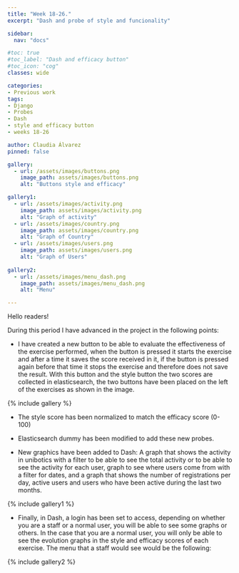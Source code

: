 ```yaml
---
title: "Week 18-26."
excerpt: "Dash and probe of style and funcionality"

sidebar:
  nav: "docs"

#toc: true
#toc_label: "Dash and efficacy button"
#toc_icon: "cog"
classes: wide

categories:
- Previous work
tags:
- Django
- Probes
- Dash
- style and efficacy button
- weeks 18-26

author: Claudia Álvarez
pinned: false

gallery:
  - url: /assets/images/buttons.png
    image_path: assets/images/buttons.png
    alt: "Buttons style and efficacy"

gallery1:
  - url: /assets/images/activity.png
    image_path: assets/images/activity.png
    alt: "Graph of activity"
  - url: /assets/images/country.png
    image_path: assets/images/country.png
    alt: "Graph of Country"
  - url: /assets/images/users.png
    image_path: assets/images/users.png
    alt: "Graph of Users"
    
gallery2:
  - url: /assets/images/menu_dash.png
    image_path: assets/images/menu_dash.png
    alt: "Menu"

---
```

 Hello readers!
 
During this period I have advanced in the project in the following points:
 
- I have created a new button to be able to evaluate the effectiveness of the exercise performed, when the button is pressed it starts the exercise and after a time  it saves the score received in it, if the button is pressed again before that time it stops the exercise and therefore does not save the result. With this button and the style button the two scores are collected in elasticsearch, the two buttons have been placed on the left of the exercises as shown in the image. 

{% include gallery %}

- The style score has been normalized to match the efficacy score (0-100)

- Elasticsearch dummy has been modified to add these new probes.

- New graphics have been added to Dash: A graph that shows the activity in unibotics with a filter to be able to see the total activity or to be able to see the activity for each user, graph to see where users come from with a filter for dates, and a graph that shows the number of registrations per day, active users and users who have been active during the last two months.

{% include gallery1 %}

- Finally, in Dash, a login has been set to access, depending on whether you are a staff or a normal user, you will be able to see some graphs or others. In the case that you are a normal user, you will only be able to see the evolution graphs in the style and efficacy scores of each exercise. The menu that a staff would see would be the following:

{% include gallery2 %}


